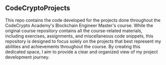 ## CodeCryptoProjects

This repo contains the code developed for the projects done throughout the CodeCrypto Academy's Blockchain Engineer Master's course. While the original course repository contains all the course-related materials, including exercises, assignments, and miscellaneous code snippets, this repository is designed to focus solely on the projects that best represent my abilities and achievements throughout the course. By creating this dedicated space, I aim to provide a clear and organized view of my project development journey.
